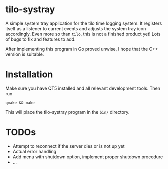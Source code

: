 # tilo-systray
A simple system tray application for the tilo time logging system. It registers
itself as a listener to current events and adjusts the system tray icon
accordingly. Even more so than `tilo`, this is not a finished product yet!
Lots of bugs to fix and features to add.

After implementing this program in Go proved unwise, I hope that the C++ version
is suitable.

# Installation
Make sure you have QT5 installed and all relevant development tools. Then run
```
qmake && make
```
This will place the tilo-systray program in the `bin/` directory.

# TODOs
- Attempt to reconnect if the server dies or is not up yet
- Actual error handling
- Add menu with shutdown option, implement proper shutdown procedure
- ...
